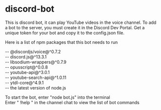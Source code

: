 # discord-bot
This is discord bot, it can play YouTube videos in the voice channel.
To add a bot to the server, you must create it in the Discord Dev Portal.
Get a unique token for your bot and copy it to the config.json file.

Here is a list of npm packages that this bot needs to run

-- @discordjs/voice@^0.7.2 <br>
-- discord.js@^13.3.1 <br>
-- libsodium-wrappers@^0.7.9 <br>
-- opusscript@^0.0.8 <br>
-- youtube-api@^3.0.1 <br>
-- youtube-search-api@^1.0.11 <br>
-- ytdl-core@^4.9.1 <br>
-- the latest version of node.js <br>

To start the bot, enter "node bot.js" into the terminal <br>
Enter " !help " in the channel chat to view the list of bot commands
